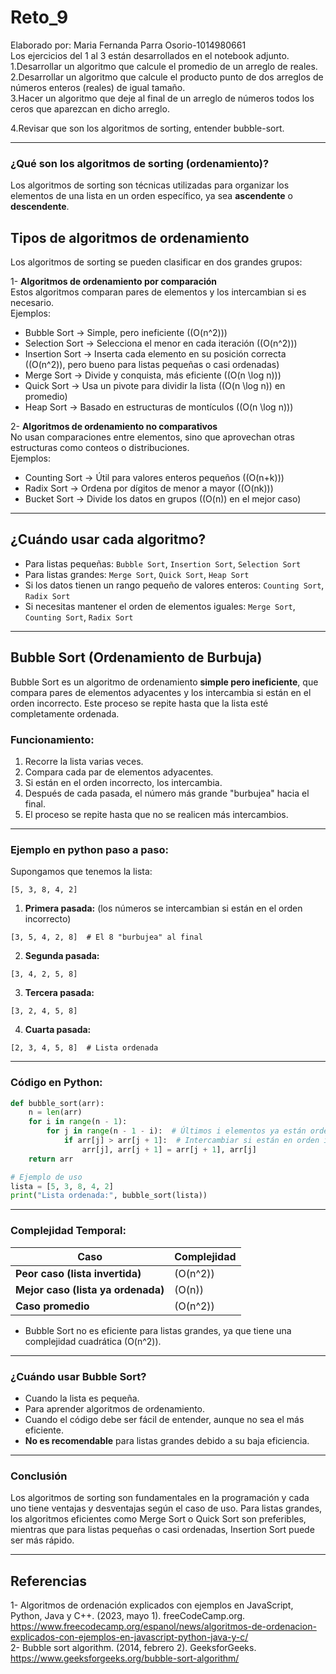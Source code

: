 # Reto_9
Elaborado por: Maria Fernanda Parra Osorio-1014980661 <br>
Los ejercicios del 1 al 3 están desarrollados en el notebook adjunto. <br>
1.Desarrollar un algoritmo que calcule el promedio de un arreglo de reales. <br>
2.Desarrollar un algoritmo que calcule el producto punto de dos arreglos de números enteros (reales) de igual tamaño. <br>
3.Hacer un algoritmo que deje al final de un arreglo de números todos los ceros que aparezcan en dicho arreglo. <br>

4.Revisar que son los algoritmos de sorting, entender bubble-sort. <br>

---

### **¿Qué son los algoritmos de sorting (ordenamiento)?**
Los algoritmos de sorting son técnicas utilizadas para organizar los elementos de una lista en un orden específico, ya sea **ascendente** o **descendente**.  

## **Tipos de algoritmos de ordenamiento**
Los algoritmos de sorting se pueden clasificar en dos grandes grupos:

1- **Algoritmos de ordenamiento por comparación**  
Estos algoritmos comparan pares de elementos y los intercambian si es necesario.  
Ejemplos:  
- Bubble Sort → Simple, pero ineficiente (\(O(n^2)\))  
- Selection Sort → Selecciona el menor en cada iteración (\(O(n^2)\))  
- Insertion Sort → Inserta cada elemento en su posición correcta (\(O(n^2)\), pero bueno para listas pequeñas o casi ordenadas)  
- Merge Sort → Divide y conquista, más eficiente (\(O(n \log n)\))  
- Quick Sort → Usa un pivote para dividir la lista (\(O(n \log n)\) en promedio)  
- Heap Sort → Basado en estructuras de montículos (\(O(n \log n)\))  

2- **Algoritmos de ordenamiento no comparativos**  
No usan comparaciones entre elementos, sino que aprovechan otras estructuras como conteos o distribuciones.  
Ejemplos:  
- Counting Sort → Útil para valores enteros pequeños (\(O(n+k)\))  
- Radix Sort → Ordena por dígitos de menor a mayor (\(O(nk)\))  
- Bucket Sort → Divide los datos en grupos (\(O(n)\) en el mejor caso)  

---

## **¿Cuándo usar cada algoritmo?**
- Para listas pequeñas: `Bubble Sort`, `Insertion Sort`, `Selection Sort`  
- Para listas grandes: `Merge Sort`, `Quick Sort`, `Heap Sort`  
- Si los datos tienen un rango pequeño de valores enteros: `Counting Sort`, `Radix Sort`  
- Si necesitas mantener el orden de elementos iguales: `Merge Sort`, `Counting Sort`, `Radix Sort`  

---

## **Bubble Sort (Ordenamiento de Burbuja)**
Bubble Sort es un algoritmo de ordenamiento **simple pero ineficiente**, que compara pares de elementos adyacentes y los intercambia si están en el orden incorrecto. Este proceso se repite hasta que la lista esté completamente ordenada.

### **Funcionamiento:**
1. Recorre la lista varias veces.
2. Compara cada par de elementos adyacentes.
3. Si están en el orden incorrecto, los intercambia.
4. Después de cada pasada, el número más grande "burbujea" hacia el final.
5. El proceso se repite hasta que no se realicen más intercambios.

---

### Ejemplo en python paso a paso:
Supongamos que tenemos la lista:
```
[5, 3, 8, 4, 2]
```
1. **Primera pasada:** (los números se intercambian si están en el orden incorrecto)  
```
[3, 5, 4, 2, 8]  # El 8 "burbujea" al final
```
2. **Segunda pasada:**
```
[3, 4, 2, 5, 8]  
```
3. **Tercera pasada:**
```
[3, 2, 4, 5, 8]  
```
4. **Cuarta pasada:**  
```
[2, 3, 4, 5, 8]  # Lista ordenada
```

---

### **Código en Python:**
```python
def bubble_sort(arr):
    n = len(arr)
    for i in range(n - 1):
        for j in range(n - 1 - i):  # Últimos i elementos ya están ordenados
            if arr[j] > arr[j + 1]:  # Intercambiar si están en orden incorrecto
                arr[j], arr[j + 1] = arr[j + 1], arr[j]
    return arr

# Ejemplo de uso
lista = [5, 3, 8, 4, 2]
print("Lista ordenada:", bubble_sort(lista))
```

---

### **Complejidad Temporal:**
| Caso | Complejidad |
|------|------------|
| **Peor caso (lista invertida)** | \(O(n^2)\) |
| **Mejor caso (lista ya ordenada)** | \(O(n)\) |
| **Caso promedio** | \(O(n^2)\) |

- Bubble Sort no es eficiente para listas grandes, ya que tiene una complejidad cuadrática \(O(n^2)\).  

---

### **¿Cuándo usar Bubble Sort?**
- Cuando la lista es pequeña.  
- Para aprender algoritmos de ordenamiento.  
- Cuando el código debe ser fácil de entender, aunque no sea el más eficiente.  
- **No es recomendable** para listas grandes debido a su baja eficiencia.  

---

### **Conclusión**  
Los algoritmos de sorting son fundamentales en la programación y cada uno tiene ventajas y desventajas según el caso de uso. Para listas grandes, los algoritmos eficientes como Merge Sort o Quick Sort son preferibles, mientras que para listas pequeñas o casi ordenadas, Insertion Sort puede ser más rápido.  

---

## **Referencias**
1- Algoritmos de ordenación explicados con ejemplos en JavaScript, Python, Java y C++. (2023, mayo 1). freeCodeCamp.org. https://www.freecodecamp.org/espanol/news/algoritmos-de-ordenacion-explicados-con-ejemplos-en-javascript-python-java-y-c/ <br>
2- Bubble sort algorithm. (2014, febrero 2). GeeksforGeeks. https://www.geeksforgeeks.org/bubble-sort-algorithm/ <br>


